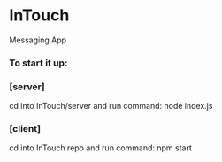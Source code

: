 # InTouch
Messaging App

### To start it up:
### [server]
cd into InTouch/server and run command: node index.js
### [client]
cd into InTouch repo and run command: npm start
